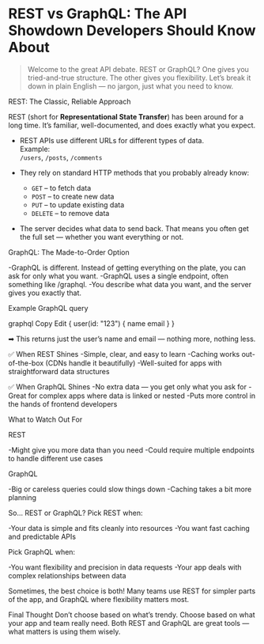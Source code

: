 # REST vs GraphQL: The API Showdown Developers Should Know About  

> Welcome to the great API debate. REST or GraphQL? One gives you tried-and-true structure. The other gives you flexibility. Let’s break it down in plain English — no jargon, just what you need to know.  



 REST: The Classic, Reliable Approach  

REST (short for **Representational State Transfer**) has been around for a long time. It’s familiar, well-documented, and does exactly what you expect.  

- REST APIs use different URLs for different types of data.  
 Example:  
  `/users`, `/posts`, `/comments`  

- They rely on standard HTTP methods that you probably already know:  
  - `GET` – to fetch data  
  - `POST` – to create new data  
  - `PUT` – to update existing data  
  - `DELETE` – to remove data  

- The server decides what data to send back. That means you often get the full set — whether you want everything or not.  



GraphQL: The Made-to-Order Option

-GraphQL is different. Instead of getting everything on the plate, you can ask for only what you want.
-GraphQL uses a single endpoint, often something like /graphql.
-You describe what data you want, and the server gives you exactly that.

Example GraphQL query

graphql
Copy
Edit
{
  user(id: "123") {
    name
    email
  }
}

➡ This returns just the user’s name and email — nothing more, nothing less.


✅ When REST Shines
-Simple, clear, and easy to learn
-Caching works out-of-the-box (CDNs handle it beautifully)
-Well-suited for apps with straightforward data structures


✅ When GraphQL Shines
-No extra data — you get only what you ask for
-Great for complex apps where data is linked or nested
-Puts more control in the hands of frontend developers


What to Watch Out For

REST

-Might give you more data than you need
-Could require multiple endpoints to handle different use cases

GraphQL

-Big or careless queries could slow things down
-Caching takes a bit more planning


So... REST or GraphQL?
Pick REST when:

-Your data is simple and fits cleanly into resources
-You want fast caching and predictable APIs


Pick GraphQL when:

-You want flexibility and precision in data requests
-Your app deals with complex relationships between data

Sometimes, the best choice is both! Many teams use REST for simpler parts of the app, and GraphQL where flexibility matters most.


Final Thought
Don’t choose based on what’s trendy. Choose based on what your app and team really need.
Both REST and GraphQL are great tools — what matters is using them wisely.

